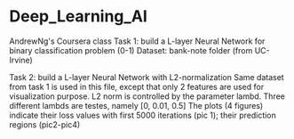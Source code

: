 # Deep_Learning_AI
AndrewNg's Coursera class
Task 1:
  build a L-layer Neural Network for binary classification problem (0-1)
  Dataset: bank-note folder (from UC-Irvine)

Task 2:
build a L-layer Neural Network with L2-normalization
Same dataset from task 1 is used in this file, except that only 2 features are used for visualization purpose. L2 norm is controlled by the parameter lambd.
Three different lambds are testes, namely [0, 0.01, 0.5]
The plots (4 figures) indicate their loss values with first 5000 iterations (pic 1); their prediction regions (pic2-pic4)
